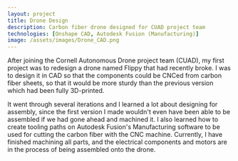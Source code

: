 ```yaml
---
layout: project
title: Drone Design
description: Carbon fiber drone designed for CUAD project team
technologies: [Onshape CAD, Autodesk Fusion (Manufacturing)]
image: /assets/images/Drone_CAD.png
---
```



After joining the Cornell Autonomous Drone project team (CUAD), my first project was to redesign a drone named Flippy that had recently broke. I was to design it in CAD so that the components could be CNCed from carbon fiber sheets, so that it would be more sturdy than the previous version which had been fully 3D-printed.

It went through several iterations and I learned a lot about designing for assembly, since the first version I made wouldn't even have been able to be assembled if we had gone ahead and machined it. I also learned how to create tooling paths on Autodesk Fusion's Manufacturing software to be used for cutting the carbon fiber with the CNC machine. Currently, I have finished machining all parts, and the electrical components and motors are in the process of being assembled onto the drone. 